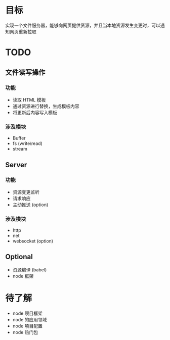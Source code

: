 # 目标
实现一个文件服务器，能够向网页提供资源，并且当本地资源发生变更时，可以通知网页重新拉取

# TODO

## 文件读写操作

### 功能
- 读取 HTML 模板
- 通过资源进行替换，生成模板内容
- 将更新后内容写入模板

### 涉及模块
- Buffer
- fs (write\read)
- stream

## Server

### 功能
- 资源变更监听
- 请求响应
- 主动推送 (option)

### 涉及模块
- http
- net
- websocket (option)

## Optional
- 资源编译 (babel)
- node 框架


# 待了解

- node 项目框架
- node 的应用领域
- node 项目配置
- node 热门包

